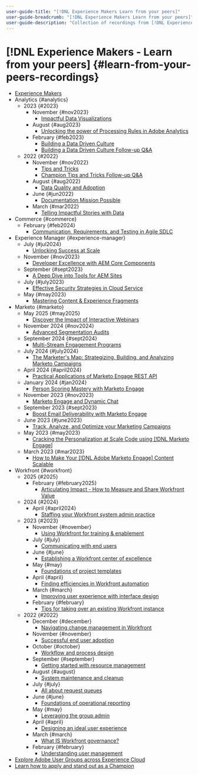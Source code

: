 ```yaml
---
user-guide-title: "[!DNL Experience Makers Learn from your peers]"
user-guide-breadcrumb: "[!DNL Experience Makers Learn from your peers]"
user-guide-description: "Collection of recordings from [!DNL Experience Makers Learn from your peers]"
---
```


# [!DNL Experience Makers - Learn from your peers] {#learn-from-your-peers-recordings}

+ [Experience Makers](overview.md)
+ Analytics {#analytics}
  + 2023 {#2023}
    + November {#nov2023}
      + [Impactful Data Visualizations](analytics/nov2023/impactful-data-visualizations.md)
    + August {#aug2023}
      + [Unlocking the power of Processing Rules in Adobe Analytics](analytics/aug2023/processing-rules.md)
    + February {#feb2023}
      + [Building a Data Driven Culture](analytics/feb2023/data-driven-culture.md)
      + [Building a Data Driven Culture Follow-up Q&A](analytics/feb2023/data-driven-culture-q-and-a.md)
  + 2022 {#2022}
    + November {#nov2022}
      + [Tips and Tricks](analytics/nov2022/tips-and-tricks.md)
      + [Champion Tips and Tricks Follow-up Q&A](analytics/nov2022/tips-and-tricks-q-and-a.md)
    + August {#aug2022}
      + [Data Quality and Adoption](analytics/aug2022/data-quality.md)
    + June {#jun2022}
      + [Documentation Mission Possible](analytics/june2022/mission-possible.md)
    + March {#mar2022}
      + [Telling Impactful Stories with Data](analytics/mar2022/stories-with-data.md)
+ Commerce {#commerce}
  + February {#feb2024}
    + [Communication, Requirements, and Testing in Agile SDLC](commerce/2024/agile-sdlc.md)
+ Experience Manager {#experience-manager}
  + July {#jul2024}
    + [Unlocking Success at Scale](experience-manager/july2024/global-digital-presence.md)
  + November {#nov2023}
    + [Developer Excellence with AEM Core Components](experience-manager/nov2023/core-components.md)
  + September {#sept2023}
    + [A Deep Dive into Tools for AEM Sites](experience-manager/sept2023/aem-sites-tools.md)
  + July {#july2023}
    + [Effective Security Strategies in Cloud Service](experience-manager/july2023/effective-security-strategies-in-cloud-service.md) 
  + May {#may2023} 
    + [Mastering Content & Experience Fragments](experience-manager/may2023/mastering-content-and-experience-fragments.md)
+ Marketo {#marketo}
  + May 2025 {#may2025}
    + [Discover the Impact of Interactive Webinars](marketo/may2025/interactive-webinars.md)
  + November 2024 {#nov2024}
    + [Advanced Segmentation Audits](marketo/nov2024/advanced-segmentation.md)
  + September 2024 {#sept2024}
    + [Multi-Stream Engagement Programs](marketo/sept2024/multi-stream-engagement-programs.md)
  + July 2024 {#july2024}
    + [The Marketer's Map: Strategizing, Building, and Analyzing Marketo Campaigns](marketo/july2024/marketers-map-marketo-campaigns.md)
  + April 2024 {#april2024}
    + [Practical Applications of Marketo Engage REST API](marketo/april2024/practical-applications-of-marketo-engage-rest-api.md)
  + January 2024 {#jan2024}
    + [Person Scoring Mastery with Marketo Engage](marketo/jan2024/person-scoring-mastery.md)
  + November 2023 {#nov2023}
    + [Marketo Engage and Dynamic Chat](marketo/nov2023/dynamic-chat.md)
  + September 2023 {#sept2023}
    + [Boost Email Deliverability with Marketo Engage](marketo/sept2023/email-deliverability.md)
  + June 2023 {#june2023}
    + [Track, Analyze, and Optimize your Marketing Campaigns](marketo/june2023/marketing-campaigns.md)
  + May 2023 {#may2023}
    + [Cracking the Personalization at Scale Code using [!DNL Marketo Engage]](marketo/may2023/personalization-at-scale.md)
  + March 2023 {#mar2023}
    + [How to Make Your [!DNL Adobe Marketo Engage] Content Scalable](marketo/mar2023/templates-tokens-teamwork.md)
+ Workfront {#workfront}
  + 2025 {#2025}
    + February {#february2025}
      + [Articulating Impact - How to Measure and Share Workfront Value](workfront/2025/how-to-measure-and-share-workfront-value.md)
  + 2024 {#2024}
    + April {#april2024}
      + [Staffing your Workfront system admin practice](workfront/2024/04/staffing-your-workfront-system-admin-practice.md)
  + 2023 {#2023}
    + November {#november}
      + [Using Workfront for training & enablement](workfront/2023/11/using-workfront-for-training-and-enablement.md)
    + July {#july}
      + [Communicating with end users](workfront/2023/07/communicating-with-end-users.md)
    + June {#june}
      + [Establishing a Workfront center of excellence](workfront/2023/06/establishing-a-workfront-center-of-excellence.md)
    + May {#may}
      + [Foundations of project templates](workfront/2023/05/foundations-of-project-templates.md)
    + April {#april}
      + [Finding efficiencies in Workfront automation](workfront/2023/04/finding-efficiencies-in-workfront-automation.md)
    + March {#march}
      + [Improving user experience with interface design](workfront/2023/03/improving-user-experience-with-interface-design.md)
    + February {#february}
      + [Tips for taking over an existing Workfront instance](workfront/2023/02/tips-for-taking-over-an-existing-workfront-instance.md)
  + 2022 {#2022}
    + December {#december}
      + [Navigating change management in Workfront](workfront/2022/12/navigating-change-management.md)
    + November {#november}
      + [Successful end user adoption](workfront/2022/11/successful-end-user-adoption.md)
    + October {#october}
      + [Workflow and process design](workfront/2022/10/workflow-and-process-design.md)
    + September {#september}
      + [Getting started with resource management](workfront/2022/09/getting-started-with-resource-management.md)
    + August {#august}
      + [System maintenance and cleanup](workfront/2022/08/system-maintenance-and-cleanup.md)
    + July {#july}
      + [All about request queues](workfront/2022/07/all-about-request-queues.md)
    + June {#june}
      + [Foundations of operational reporting](workfront/2022/06/foundations-of-operational-reporting.md)
    + May {#may}
      + [Leveraging the group admin](workfront/2022/05/leveraging-the-group-admin.md)
    + April {#april}
      + [Designing an ideal user experience](workfront/2022/04/designing-an-ideal-user-experience.md)
    + March {#march}
      + [What IS Workfront governance?](workfront/2022/03/what-is-workfront-governance.md)
    + February {#february}
      + [Understanding user management](workfront/2022/02/understanding-user-management.md)
+ [Explore Adobe User Groups across Experience Cloud](./adobe-user-groups.md)
+ [Learn how to apply and stand out as a Champion](./adobe-champion-application.md)
